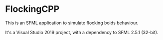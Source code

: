 # FlockingCPP

This is an SFML application to simulate flocking boids behaviour.

It's a Visual Studio 2019 project, with a dependency to SFML 2.5.1 (32-bit).
